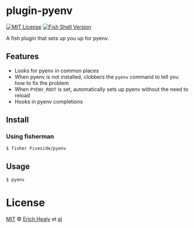 # plugin-pyenv
[![MIT License](https://img.shields.io/badge/license-MIT-007EC7.svg?style=flat-square)](/LICENSE)
[![Fish Shell Version](https://img.shields.io/badge/fish-v2.2.0-007EC7.svg?style=flat-square)](https://fishshell.com)

A fish plugin that sets up you up for pyenv.

## Features
* Looks for pyenv in common places
* When pyenv is not installed, clobbers the `pyenv` command to tell you how to fix the problem
* When `PYENV_ROOT` is set, automatically sets up pyenv without the need to reload
* Hooks in pyenv completions

## Install

### Using fisherman
```fish
$ fisher Fiveside/pyenv
```


## Usage

```fish
$ pyenv
```


# License
[MIT][mit] © [Erich Healy][author] et [al][contributors]


[mit]:            https://opensource.org/licenses/MIT
[author]:         https://github.com/Fiveside
[contributors]:   https://github.com/Fiveside/plugin-pyenv/graphs/contributors

[license-badge]:  https://img.shields.io/badge/license-MIT-007EC7.svg?style=flat-square
